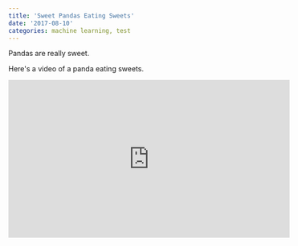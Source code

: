 ```yaml
---
title: 'Sweet Pandas Eating Sweets'
date: '2017-08-10'
categories: machine learning, test
---
```


Pandas are really sweet.

Here's a video of a panda eating sweets.

<iframe width="560" height="315" src="https://www.youtube.com/embed/4n0xNbfJLR8" frameborder="0" allowfullscreen></iframe>
